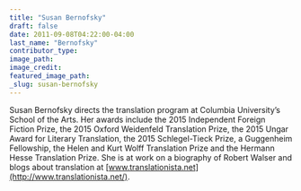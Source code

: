 ```yaml
---
title: "Susan Bernofsky"
draft: false
date: 2011-09-08T04:22:00-04:00
last_name: "Bernofsky"
contributor_type:
image_path:
image_credit:
featured_image_path:
_slug: susan-bernofsky
---
```


Susan Bernofsky directs the translation program at Columbia University’s School of the Arts. Her awards include the 2015 Independent Foreign Fiction Prize, the 2015 Oxford Weidenfeld Translation Prize, the 2015 Ungar Award for Literary Translation, the 2015 Schlegel-Tieck Prize, a Guggenheim Fellowship, the Helen and Kurt Wolff Translation Prize and the Hermann Hesse Translation Prize. She is at work on a biography of Robert Walser and blogs about translation at [www.translationista.net](http://www.translationista.net/).

